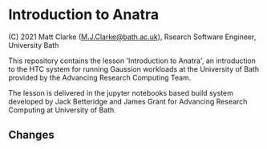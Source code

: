 # Introduction to Anatra

(C) 2021 Matt Clarke (M.J.Clarke@bath.ac.uk), Rsearch Software Engineer, University Bath

This repository contains the lesson 'Introduction to Anatra', an introduction to the HTC system for running Gaussion workloads at the University of Bath provided by the Advancing Research Computing Team.

The lesson is delivered in the jupyter notebooks based build system developed by Jack Betteridge and James Grant for Advancing Research Computing at University of Bath.

## Changes

    

